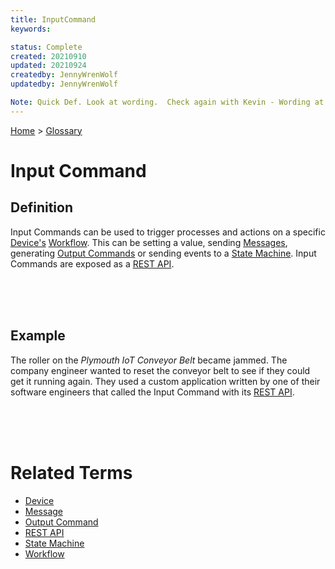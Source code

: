 ```yaml
---
title: InputCommand
keywords: 

status: Complete
created: 20210910
updated: 20210924
createdby: JennyWrenWolf
updatedby: JennyWrenWolf

Note: Quick Def. Look at wording.  Check again with Kevin - Wording at end of example - 9/24 Links in example
---
```

[Home](../Index.md) > [Glossary](./Index.md)

# Input Command
## Definition
Input Commands can be used to trigger processes and actions on a specific [Device's](./Device.md) [Workflow](./Workflow.md).  This can be setting a value, sending [Messages](./Message.md), generating [Output Commands](./OutputCommand.md) or sending events to a [State Machine](./StateMachine.md).  Input Commands are exposed as a [REST API](https://en.wikipedia.org/wiki/Representational_state_transfer).

<br>
<br>
<br>

## Example
The roller on the *Plymouth IoT Conveyor Belt* became jammed.  The company engineer wanted to reset the conveyor belt to see if they could get it running again.  They used a custom application written by one of their software engineers that called the Input Command with its [REST API](https://en.wikipedia.org/wiki/Representational_state_transfer).  

<br>
<br>
<br>

# Related Terms
- [Device](./Device.md) 
- [Message](./Message.md)
- [Output Command](./OutputCommand.md)
- [REST API](https://en.wikipedia.org/wiki/Representational_state_transfer)
- [State Machine](./StateMachine.md)
- [Workflow](./Workflow.md)
